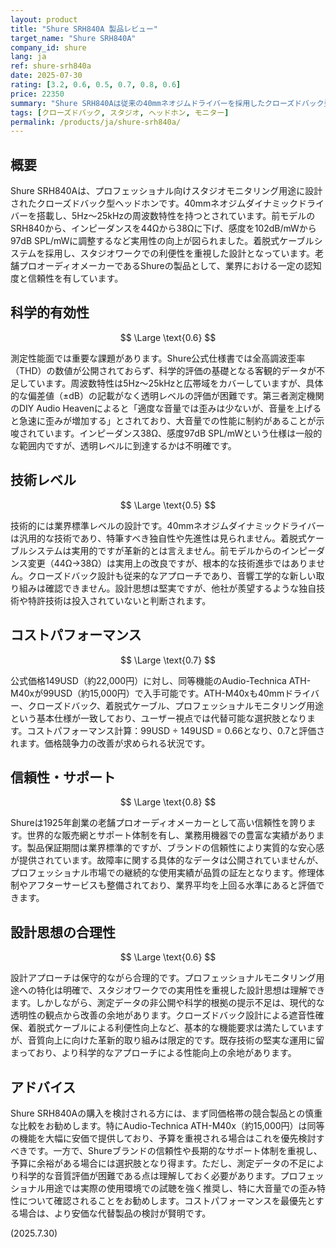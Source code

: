 ```yaml
---
layout: product
title: "Shure SRH840A 製品レビュー"
target_name: "Shure SRH840A"
company_id: shure
lang: ja
ref: shure-srh840a
date: 2025-07-30
rating: [3.2, 0.6, 0.5, 0.7, 0.8, 0.6]
price: 22350
summary: "Shure SRH840Aは従来の40mmネオジムドライバーを採用したクローズドバック型モニターヘッドホンです。同価格帯の競合製品と比較してコストパフォーマンスに課題があるものの、Shureブランドの信頼性により一定の評価を得ています。"
tags: [クローズドバック, スタジオ, ヘッドホン, モニター]
permalink: /products/ja/shure-srh840a/
---
```

## 概要

Shure SRH840Aは、プロフェッショナル向けスタジオモニタリング用途に設計されたクローズドバック型ヘッドホンです。40mmネオジムダイナミックドライバーを搭載し、5Hz～25kHzの周波数特性を持つとされています。前モデルのSRH840から、インピーダンスを44Ωから38Ωに下げ、感度を102dB/mWから97dB SPL/mWに調整するなど実用性の向上が図られました。着脱式ケーブルシステムを採用し、スタジオワークでの利便性を重視した設計となっています。老舗プロオーディオメーカーであるShureの製品として、業界における一定の認知度と信頼性を有しています。

## 科学的有効性

$$ \Large \text{0.6} $$

測定性能面では重要な課題があります。Shure公式仕様書では全高調波歪率（THD）の数値が公開されておらず、科学的評価の基礎となる客観的データが不足しています。周波数特性は5Hz～25kHzと広帯域をカバーしていますが、具体的な偏差値（±dB）の記載がなく透明レベルの評価が困難です。第三者測定機関のDIY Audio Heavenによると「適度な音量では歪みは少ないが、音量を上げると急速に歪みが増加する」とされており、大音量での性能に制約があることが示唆されています。インピーダンス38Ω、感度97dB SPL/mWという仕様は一般的な範囲内ですが、透明レベルに到達するかは不明確です。

## 技術レベル

$$ \Large \text{0.5} $$

技術的には業界標準レベルの設計です。40mmネオジムダイナミックドライバーは汎用的な技術であり、特筆すべき独自性や先進性は見られません。着脱式ケーブルシステムは実用的ですが革新的とは言えません。前モデルからのインピーダンス変更（44Ω→38Ω）は実用上の改良ですが、根本的な技術進歩ではありません。クローズドバック設計も従来的なアプローチであり、音響工学的な新しい取り組みは確認できません。設計思想は堅実ですが、他社が羨望するような独自技術や特許技術は投入されていないと判断されます。

## コストパフォーマンス

$$ \Large \text{0.7} $$

公式価格149USD（約22,000円）に対し、同等機能のAudio-Technica ATH-M40xが99USD（約15,000円）で入手可能です。ATH-M40xも40mmドライバー、クローズドバック、着脱式ケーブル、プロフェッショナルモニタリング用途という基本仕様が一致しており、ユーザー視点では代替可能な選択肢となります。コストパフォーマンス計算：99USD ÷ 149USD = 0.66となり、0.7と評価されます。価格競争力の改善が求められる状況です。

## 信頼性・サポート

$$ \Large \text{0.8} $$

Shureは1925年創業の老舗プロオーディオメーカーとして高い信頼性を誇ります。世界的な販売網とサポート体制を有し、業務用機器での豊富な実績があります。製品保証期間は業界標準的ですが、ブランドの信頼性により実質的な安心感が提供されています。故障率に関する具体的なデータは公開されていませんが、プロフェッショナル市場での継続的な使用実績が品質の証左となります。修理体制やアフターサービスも整備されており、業界平均を上回る水準にあると評価できます。

## 設計思想の合理性

$$ \Large \text{0.6} $$

設計アプローチは保守的ながら合理的です。プロフェッショナルモニタリング用途への特化は明確で、スタジオワークでの実用性を重視した設計思想は理解できます。しかしながら、測定データの非公開や科学的根拠の提示不足は、現代的な透明性の観点から改善の余地があります。クローズドバック設計による遮音性確保、着脱式ケーブルによる利便性向上など、基本的な機能要求は満たしていますが、音質向上に向けた革新的取り組みは限定的です。既存技術の堅実な運用に留まっており、より科学的なアプローチによる性能向上の余地があります。

## アドバイス

Shure SRH840Aの購入を検討される方には、まず同価格帯の競合製品との慎重な比較をお勧めします。特にAudio-Technica ATH-M40x（約15,000円）は同等の機能を大幅に安価で提供しており、予算を重視される場合はこれを優先検討すべきです。一方で、Shureブランドの信頼性や長期的なサポート体制を重視し、予算に余裕がある場合には選択肢となり得ます。ただし、測定データの不足により科学的な音質評価が困難である点は理解しておく必要があります。プロフェッショナル用途では実際の使用環境での試聴を強く推奨し、特に大音量での歪み特性について確認されることをお勧めします。コストパフォーマンスを最優先とする場合は、より安価な代替製品の検討が賢明です。

(2025.7.30)
